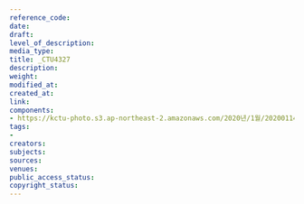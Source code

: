 ```yaml
---
reference_code: 
date: 
draft: 
level_of_description: 
media_type: 
title: _CTU4327
description: 
weight: 
modified_at: 
created_at: 
link: 
components:
- https://kctu-photo.s3.ap-northeast-2.amazonaws.com/2020년/1월/20200114_문중원+열사+상여+청와대+행진+8일차/_CTU4327.jpg
tags:
- 
creators: 
subjects: 
sources: 
venues: 
public_access_status: 
copyright_status: 
---
```

